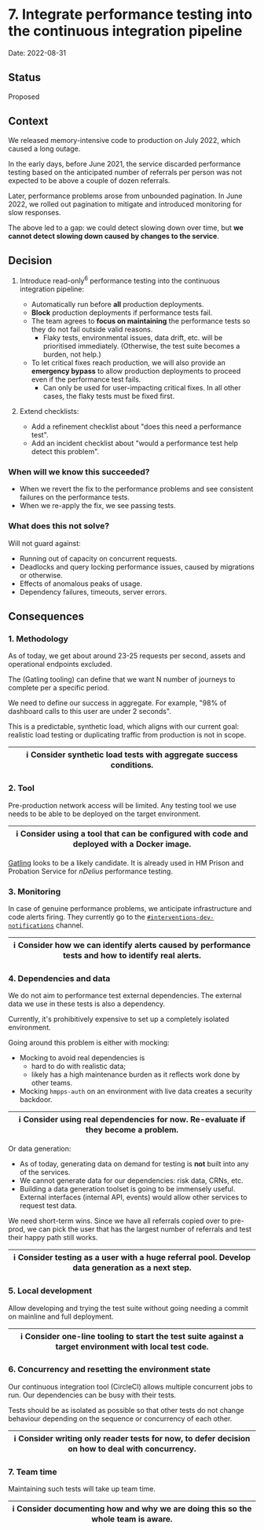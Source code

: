 # 7. Integrate performance testing into the continuous integration pipeline

Date: 2022-08-31


## Status

Proposed


## Context

We released memory-intensive code to production on July 2022, which caused a long outage.

In the early days, before June 2021, the service discarded performance testing based on the anticipated
number of referrals per person was not expected to be above a couple of dozen referrals.

Later, performance problems arose from unbounded pagination. In June 2022, we rolled out pagination to mitigate
and introduced monitoring for slow responses.

The above led to a gap: we could detect slowing down over time, but **we cannot detect slowing down caused by
changes to the service**.


## Decision

1. Introduce read-only<sup>6</sup> performance testing into the continuous integration pipeline:

   - Automatically run before **all** production deployments.
   - **Block** production deployments if performance tests fail.
   - The team agrees to **focus on maintaining** the performance tests so they do not fail outside valid reasons.
      - Flaky tests, environmental issues, data drift, etc. will be prioritised immediately.
      (Otherwise, the test suite becomes a burden, not help.)
   - To let critical fixes reach production, we will also provide an **emergency bypass** to allow production
   deployments to proceed even if the performance test fails.
      - Can only be used for user-impacting critical fixes. In all other cases, the flaky tests must be fixed first.

2. Extend checklists:

   - Add a refinement checklist about "does this need a performance test".
   - Add an incident checklist about "would a performance test help detect this problem".


### When will we know this succeeded?

- When we revert the fix to the performance problems and see consistent failures on the performance tests.
- When we re-apply the fix, we see passing tests.

### What does this not solve?

Will not guard against:

- Running out of capacity on concurrent requests.
- Deadlocks and query locking performance issues, caused by migrations or otherwise.
- Effects of anomalous peaks of usage.
- Dependency failures, timeouts, server errors.


## Consequences

### 1. Methodology

As of today, we get about around 23-25 requests per second, assets and operational endpoints excluded.

The (Gatling tooling) can define that we want N number of journeys to complete per a specific period.

We need to define our success in aggregate. For example, "98% of dashboard calls to this user are under 2 seconds".

This is a predictable, synthetic load, which aligns with our current goal: realistic load testing or
duplicating traffic from production is not in scope.

|ℹ️ Consider synthetic load tests with aggregate success conditions.
|-

### 2. Tool

Pre-production network access will be limited. Any testing tool we use needs to be able to be deployed on the
target environment.

|ℹ️ Consider using a tool that can be configured with code and deployed with a Docker image.
|-

[Gatling](https://gatling.io/) looks to be a likely candidate. It is already used in HM Prison and Probation Service
for _nDelius_ performance testing.

### 3. Monitoring

In case of genuine performance problems, we anticipate infrastructure and code alerts firing. They currently go to
the [`#interventions-dev-notifications`](https://mojdt.slack.com/archives/C01F047EYA2) channel.

|ℹ️ Consider how we can identify alerts caused by performance tests and how to identify real alerts.
|-

### 4. Dependencies and data

We do not aim to performance test external dependencies.
The external data we use in these tests is also a dependency.

Currently, it's prohibitively expensive to set up a completely isolated environment.

Going around this problem is either with mocking:

- Mocking to avoid real dependencies is
   - hard to do with realistic data;
   - likely has a high maintenance burden as it reflects work done by other teams.
- Mocking `hmpps-auth` on an environment with live data creates a security backdoor.

|ℹ️ Consider using real dependencies for now. Re-evaluate if they become a problem.
|-

Or data generation:

- As of today, generating data on demand for testing is **not** built into any of the services.
- We cannot generate data for our dependencies: risk data, CRNs, etc.
- Building a data generation toolset is going to be immensely useful.
  External interfaces (internal API, events) would allow other services to request test data.

We need short-term wins. Since we have all referrals copied over to pre-prod, we can pick the user that has
the largest number of referrals and test their happy path still works.

|ℹ️ Consider testing as a user with a huge referral pool. Develop data generation as a next step.
|-

### 5. Local development

Allow developing and trying the test suite without going needing a commit on mainline and full deployment.

|ℹ️ Consider one-line tooling to start the test suite against a target environment with local test code.
|-

### 6. Concurrency and resetting the environment state

Our continuous integration tool (CircleCI) allows multiple concurrent jobs to run.
Our dependencies can be busy with their tests.

Tests should be as isolated as possible so that other tests do not change behaviour depending on
the sequence or concurrency of each other.

|ℹ️ Consider writing only reader tests for now, to defer decision on how to deal with concurrency.
|-

### 7. Team time

Maintaining such tests will take up team time.

|ℹ️ Consider documenting how and why we are doing this so the whole team is aware.
|-
